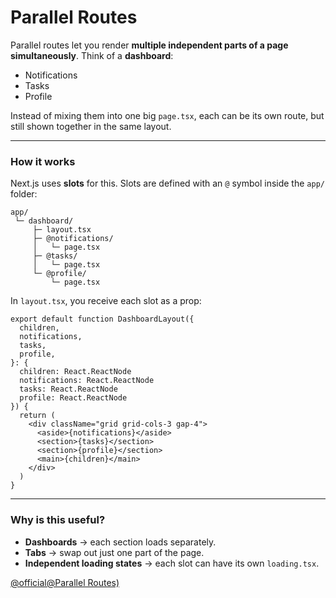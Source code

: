 # Parallel Routes
Parallel routes let you render **multiple independent parts of a page simultaneously**.
Think of a **dashboard**:

* Notifications
* Tasks
* Profile

Instead of mixing them into one big `page.tsx`, each can be its own route, but still shown together in the same layout.

---

### How it works

Next.js uses **slots** for this. Slots are defined with an `@` symbol inside the `app/` folder:

```
app/
 └─ dashboard/
     ├─ layout.tsx
     ├─ @notifications/
     │   └─ page.tsx
     ├─ @tasks/
     │   └─ page.tsx
     └─ @profile/
         └─ page.tsx
```

In `layout.tsx`, you receive each slot as a prop:

```tsx
export default function DashboardLayout({
  children,
  notifications,
  tasks,
  profile,
}: {
  children: React.ReactNode
  notifications: React.ReactNode
  tasks: React.ReactNode
  profile: React.ReactNode
}) {
  return (
    <div className="grid grid-cols-3 gap-4">
      <aside>{notifications}</aside>
      <section>{tasks}</section>
      <section>{profile}</section>
      <main>{children}</main>
    </div>
  )
}
```

---

### Why is this useful?

* **Dashboards** → each section loads separately.
* **Tabs** → swap out just one part of the page.
* **Independent loading states** → each slot can have its own `loading.tsx`.
                                                                    
[@official@Parallel Routes)](https://nextjs.org/docs/app/api-reference/file-conventions/parallel-routes)
